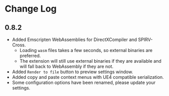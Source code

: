 # Change Log

## 0.8.2

* Added Emscripten WebAssemblies for DirectXCompiler and SPIRV-Cross.
    * Loading `wasm` files takes a few seconds, so external binaries are preferred.
    * The extension will still use external binaries if they are available and will fall back to WebAssembly if they are not.
* Added `Render to file` button to preview settings window.
* Added copy and paste context menus with UE4 compatible serialization.
* Some configuration options have been renamed, please update your settings.
